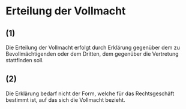 # Erteilung der Vollmacht



## (1)

 Die Erteilung der Vollmacht erfolgt durch Erklärung gegenüber dem zu Bevollmächtigenden oder dem Dritten, dem gegenüber die Vertretung stattfinden soll.

## (2)

 Die Erklärung bedarf nicht der Form, welche für das Rechtsgeschäft bestimmt ist, auf das sich die Vollmacht bezieht. 


